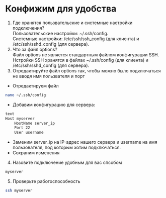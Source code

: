 # Конфижим для удобства

1. Где хранятся пользвательские и системные настройки подключения?<br />
Пользовательские настройки: ~/.ssh/config.<br />
Системные настройки: /etc/ssh/ssh_config (для клиента) и /etc/ssh/sshd_config (для сервера).<br />
2. Что за файл options?<br />
Файл options не является стандартным файлом конфигурации SSH. Нстройки SSH хранятся в файлах ~/.ssh/config (для клиента) и /etc/ssh/sshd_config (для сервера).<br />
3. Отредактируйте файл options так, чтобы можно было подключаться не вводя имя пользвателя и порт<br />
* Отредактируем файл
```sh
nano ~/.ssh/config
```
* Добавим конфигурацию для сервера:
```sh
text
Host myserver
    HostName server_ip
    Port 22
    User username
```
* Заменим server_ip на IP-адрес нашего сервера и username на имя пользователя, под которым хотим подключаться.
* Сохраним изменения
4. Назовите подключение удобным для вас спсобом<br />
```sh
myserver
```
5. Проверьте работоспособность<br />
```sh
ssh myserver
```
